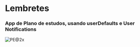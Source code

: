 # Lembretes
### App de Plano de estudos, usando userDefaults e User Notifications
![PE@2x](https://user-images.githubusercontent.com/26628994/104131222-dd973f80-5353-11eb-92b0-341e89c335d2.png)

